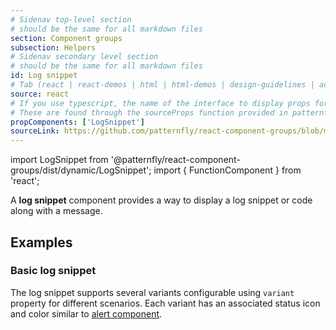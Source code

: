 ```yaml
---
# Sidenav top-level section
# should be the same for all markdown files
section: Component groups
subsection: Helpers
# Sidenav secondary level section
# should be the same for all markdown files
id: Log snippet
# Tab (react | react-demos | html | html-demos | design-guidelines | accessibility)
source: react
# If you use typescript, the name of the interface to display props for
# These are found through the sourceProps function provided in patternfly-docs.source.js
propComponents: ['LogSnippet']
sourceLink: https://github.com/patternfly/react-component-groups/blob/main/packages/module/patternfly-docs/content/extensions/component-groups/examples/LogSnippet/LogSnippet.md
---
```


import LogSnippet from '@patternfly/react-component-groups/dist/dynamic/LogSnippet';
import { FunctionComponent } from 'react';

A **log snippet** component provides a way to display a log snippet or code along with a message.

## Examples

### Basic log snippet

The log snippet supports several variants configurable using `variant` property for different scenarios. Each variant has an associated status icon and color similar to [alert component](/components/alert).

```js file="./LogSnippetExample.tsx"

```
